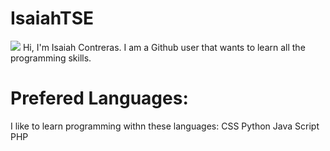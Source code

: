# IsaiahTSE

<img src="https://github.com/IsaiahTSE/IsaiahTSE.github.io/blob/master/assets/images/IMG_9807.PNG?raw=true">
Hi, I'm Isaiah Contreras. I am a Github user that wants to learn all the programming skills.

# Prefered Languages:
I like to learn programming withn these languages:
CSS
Python
Java Script
PHP
